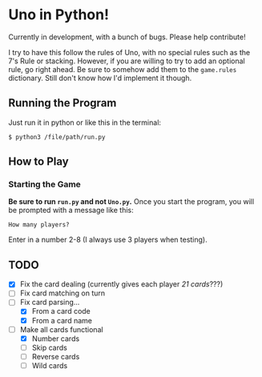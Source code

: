 # Uno in Python!
Currently in development, with a bunch of bugs. Please help contribute!

I try to have this follow the rules of Uno, with no special rules such as the 7's Rule or stacking. However, if you are willing to try to add an optional rule, go right ahead. Be sure to somehow add them to the `game.rules` dictionary. Still don't know how I'd implement it though.
## Running the Program

Just run it in python or like this in the terminal:
```
$ python3 /file/path/run.py
```

## How to Play
### Starting the Game
**Be sure to run `run.py` and not `Uno.py`.** Once you start the program, you will be prompted with a message like this:
```
How many players?
```
Enter in a number 2-8 (I always use 3 players when testing).

## TODO
- [x] Fix the card dealing (currently gives each player *21 cards*???)
- [ ] Fix card matching on turn
- [ ] Fix card parsing...
	- [x] From a card code
	- [x] From a card name
- [ ] Make all cards functional
	- [x] Number cards
	- [ ] Skip cards
	- [ ] Reverse cards
	- [ ] Wild cards
